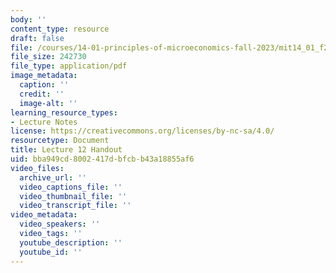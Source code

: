 ```yaml
---
body: ''
content_type: resource
draft: false
file: /courses/14-01-principles-of-microeconomics-fall-2023/mit14_01_f23_handout12.pdf
file_size: 242730
file_type: application/pdf
image_metadata:
  caption: ''
  credit: ''
  image-alt: ''
learning_resource_types:
- Lecture Notes
license: https://creativecommons.org/licenses/by-nc-sa/4.0/
resourcetype: Document
title: Lecture 12 Handout
uid: bba949cd-8002-417d-bfcb-b43a18855af6
video_files:
  archive_url: ''
  video_captions_file: ''
  video_thumbnail_file: ''
  video_transcript_file: ''
video_metadata:
  video_speakers: ''
  video_tags: ''
  youtube_description: ''
  youtube_id: ''
---
```

